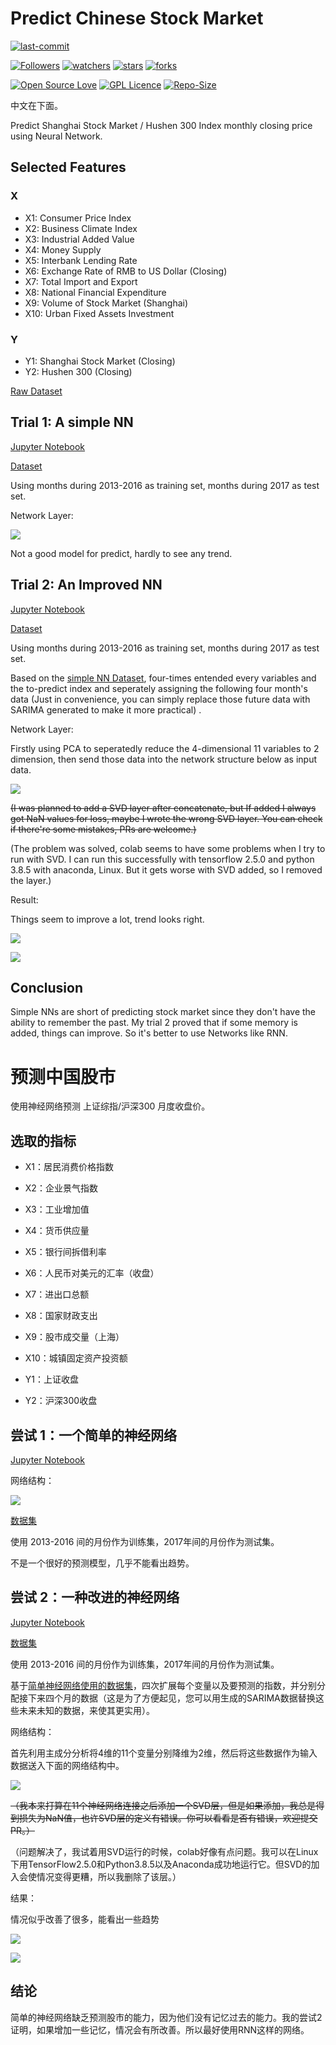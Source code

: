 # Predict Chinese Stock Market

[![last-commit](https://img.shields.io/github/last-commit/HollowMan6/Predict-Chinese-Stock-Market)](../../graphs/commit-activity)

[![Followers](https://img.shields.io/github/followers/HollowMan6?style=social)](https://github.com/HollowMan6?tab=followers)
[![watchers](https://img.shields.io/github/watchers/HollowMan6/Predict-Chinese-Stock-Market?style=social)](../../watchers)
[![stars](https://img.shields.io/github/stars/HollowMan6/Predict-Chinese-Stock-Market?style=social)](../../stargazers)
[![forks](https://img.shields.io/github/forks/HollowMan6/Predict-Chinese-Stock-Market?style=social)](../../network/members)

[![Open Source Love](https://img.shields.io/badge/-%E2%9D%A4%20Open%20Source-Green?style=flat-square&logo=Github&logoColor=white&link=https://hollowman6.github.io/fund.html)](https://hollowman6.github.io/fund.html)
[![GPL Licence](https://img.shields.io/badge/license-GPL-blue)](https://opensource.org/licenses/GPL-3.0/)
[![Repo-Size](https://img.shields.io/github/repo-size/HollowMan6/Predict-Chinese-Stock-Market.svg)](../../archive/master.zip)

中文在下面。

Predict Shanghai Stock Market / Hushen 300 Index monthly closing price using Neural Network.

## Selected Features
### X
- X1: Consumer Price Index
- X2: Business Climate Index
- X3: Industrial Added Value
- X4: Money Supply
- X5: Interbank Lending Rate
- X6: Exchange Rate of RMB to US Dollar (Closing)
- X7: Total Import and Export
- X8: National Financial Expenditure
- X9: Volume of Stock Market (Shanghai)
- X10: Urban Fixed Assets Investment
### Y
- Y1: Shanghai Stock Market (Closing)
- Y2: Hushen 300 (Closing)

[Raw Dataset](Data)

## Trial 1: A simple NN

[Jupyter Notebook](NN/NN.ipynb)

[Dataset](NN/总表.csv)

Using months during 2013-2016 as training set, months during 2017 as test set.

Network Layer:

![](NN/NN.png)

Not a good model for predict, hardly to see any trend.

## Trial 2: An Improved NN

[Jupyter Notebook](Improved-NN/Improved-NN.ipynb)

[Dataset](Improved-NN/总表.csv)

Using months during 2013-2016 as training set, months during 2017 as test set.

Based on the [simple NN Dataset](NN/总表.csv), four-times entended every variables and the to-predict index and seperately assigning the following four month's data (Just in convenience, you can simply replace those future data with SARIMA generated to make it more practical) . 

Network Layer:

Firstly using PCA to seperatedly reduce the 4-dimensional 11 variables to 2 dimension, then send those data into the network structure below as input data.

![](Improved-NN/Improved-NN.png)

~~(I was planned to add a SVD layer after concatenate, but If added I always got NaN values for loss, maybe I wrote the wrong SVD layer. You can check if there're some mistakes, PRs are welcome.)~~

(The problem was solved, colab seems to have some problems when I try to run with SVD. I can run this successfully with tensorflow 2.5.0 and python 3.8.5 with anaconda, Linux. But it gets worse with SVD added, so I removed the layer.)

Result:

Things seem to improve a lot, trend looks right.

![](Improved-NN/Shanghai-1.png)

![](Improved-NN/Shanghai-2.png)

## Conclusion

Simple NNs are short of predicting stock market since they don't have the ability to remember the past. My trial 2 proved that if some memory is added, things can improve. So it's better to use Networks like RNN. 

# 预测中国股市

使用神经网络预测 上证综指/沪深300 月度收盘价。

## 选取的指标
- X1：居民消费价格指数
- X2：企业景气指数
- X3：工业增加值
- X4：货币供应量
- X5：银行间拆借利率
- X6：人民币对美元的汇率（收盘）
- X7：进出口总额
- X8：国家财政支出
- X9：股市成交量（上海）
- X10：城镇固定资产投资额

- Y1：上证收盘
- Y2：沪深300收盘

## 尝试 1：一个简单的神经网络

[Jupyter Notebook](NN/NN.ipynb)

网络结构：

![](NN/NN.png)

[数据集](NN/总表.csv)

使用 2013-2016 间的月份作为训练集，2017年间的月份作为测试集。

不是一个很好的预测模型，几乎不能看出趋势。

## 尝试 2：一种改进的神经网络

[Jupyter Notebook](Improved-NN/Improved-NN.ipynb)

[数据集](Improved-NN/总表.csv)

使用 2013-2016 间的月份作为训练集，2017年间的月份作为测试集。

基于[简单神经网络使用的数据集](NN/总表.csv)，四次扩展每个变量以及要预测的指数，并分别分配接下来四个月的数据（这是为了方便起见，您可以用生成的SARIMA数据替换这些未来未知的数据，来使其更实用）。

网络结构：

首先利用主成分分析将4维的11个变量分别降维为2维，然后将这些数据作为输入数据送入下面的网络结构中。

![](Improved-NN/Improved-NN.png)

~~（我本来打算在11个神经网络连接之后添加一个SVD层，但是如果添加，我总是得到损失为NaN值，也许SVD层的定义有错误。你可以看看是否有错误，欢迎提交PR。）~~

（问题解决了，我试着用SVD运行的时候，colab好像有点问题。我可以在Linux下用TensorFlow2.5.0和Python3.8.5以及Anaconda成功地运行它。但SVD的加入会使情况变得更糟，所以我删除了该层。）

结果：

情况似乎改善了很多，能看出一些趋势

![](Improved-NN/Shanghai-1.png)

![](Improved-NN/Shanghai-2.png)

## 结论

简单的神经网络缺乏预测股市的能力，因为他们没有记忆过去的能力。我的尝试2证明，如果增加一些记忆，情况会有所改善。所以最好使用RNN这样的网络。